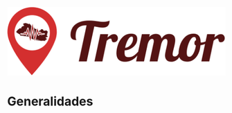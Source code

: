 ![alt text](https://github.com/BigDreamsCoders/Tremor/blob/master/static/img/Logo%2BNombre.png "Logo Title Text 1")

# Generalidades
